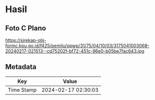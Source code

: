 # Hasil

## Foto C Plano

https://sirekap-obj-formc.kpu.go.id/f425/pemilu/ppwp/31/75/04/10/03/3175041003068-20240217-021513--cd75202f-bf72-451c-96e0-b05be7fac643.jpg


## Metadata

| Key        | Value               |
| ---------- | ------------------- |
| Time Stamp | 2024-02-17 02:30:03 |



